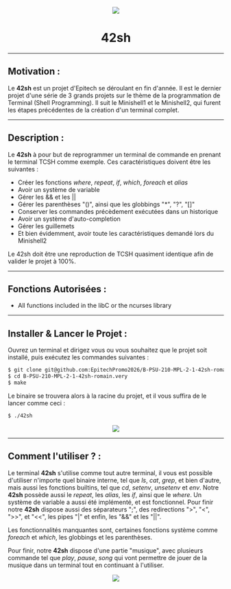 <p align="center">
  <img src="https://user-images.githubusercontent.com/91092610/174607609-04840452-37f3-4edb-b2eb-05be4715e40e.png" />
</p>
<h1 align="center">
   42sh
</h1>

---

## Motivation : 

Le **42sh** est un projet d'Epitech se déroulant en fin d'année. Il est le dernier projet d'une série de 3 grands projets sur le thème de la programmation de Terminal (Shell Programming). Il suit le Minishell1 et le Minishell2, qui furent les étapes précédentes de la création d'un terminal complet.

---

## Description :

Le **42sh** à pour but de reprogrammer un terminal de commande en prenant le terminal TCSH comme exemple.
Ces caractéristiques doivent être les suivantes : 
- Créer les fonctions *where*, *repeat*, *if*, *which*, *foreach* et *alias*
- Avoir un système de variable
- Gérer les && et les ||
- Gérer les parenthèses "()", ainsi que les globbings "*", "?", "[]"
- Conserver les commandes précèdement exécutées dans un historique
- Avoir un système d'auto-completion
- Gérer les guillemets
- Et bien évidemment, avoir toute les caractéristiques demandé lors du Minishell2

Le 42sh doit être une reproduction de TCSH quasiment identique afin de valider le projet à 100%.

---

## Fonctions Autorisées : 

- All functions included in the libC or the ncurses library

---

## Installer & Lancer le Projet :

Ouvrez un terminal et dirigez vous ou vous souhaitez que le projet soit installé, puis exécutez les commandes suivantes : 
```bash
$ git clone git@github.com:EpitechPromo2026/B-PSU-210-MPL-2-1-42sh-romain.very.git
$ cd B-PSU-210-MPL-2-1-42sh-romain.very
$ make
```
Le binaire se trouvera alors à la racine du projet, et il vous suffira de le lancer comme ceci : 
```bash
$ ./42sh
```
<p align="center">
  <img src="https://user-images.githubusercontent.com/91092610/174632028-6e1fda10-d7cb-45e9-8c58-7c2d207b5091.png">
</p>

---

## Comment l'utiliser ? : 

Le terminal **42sh** s'utilise comme tout autre terminal, il vous est possible d'utiliser n'importe quel binaire interne, tel que *ls*, *cat*, *grep*, et bien d'autre, mais aussi les fonctions builtins, tel que *cd*, *setenv*, *unsetenv* et *env*. Notre **42sh** possède aussi le *repeat*, les *alias*, les *if*, ainsi que le *where*. Un système de variable a aussi été implémenté, et est fonctionnel. Pour finir notre **42sh** dispose aussi des séparateurs ";", des redirections ">", "<", ">>", et "<<", les pipes "|" et enfin, les "&&" et les "||".

Les fonctionnalités manquantes sont, certaines fonctions système comme *foreach* et *which*, les globbings et les parenthèses.

Pour finir, notre **42sh** dispose d'une partie "musique", avec plusieurs commande tel que *play*, *pause*, *song* qui vont permettre de jouer de la musique dans un terminal tout en continuant à l'utiliser.

<p align="center">
  <img src="https://user-images.githubusercontent.com/91092610/174633287-8bd8b8ae-a562-4978-99da-c5b08c485989.png">
</p>
